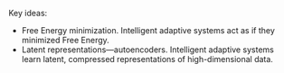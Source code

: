 Key ideas:

- Free Energy minimization. Intelligent adaptive systems act as if they minimized Free Energy.
- Latent representations—autoencoders. Intelligent adaptive systems learn latent, compressed representations of high-dimensional data.
